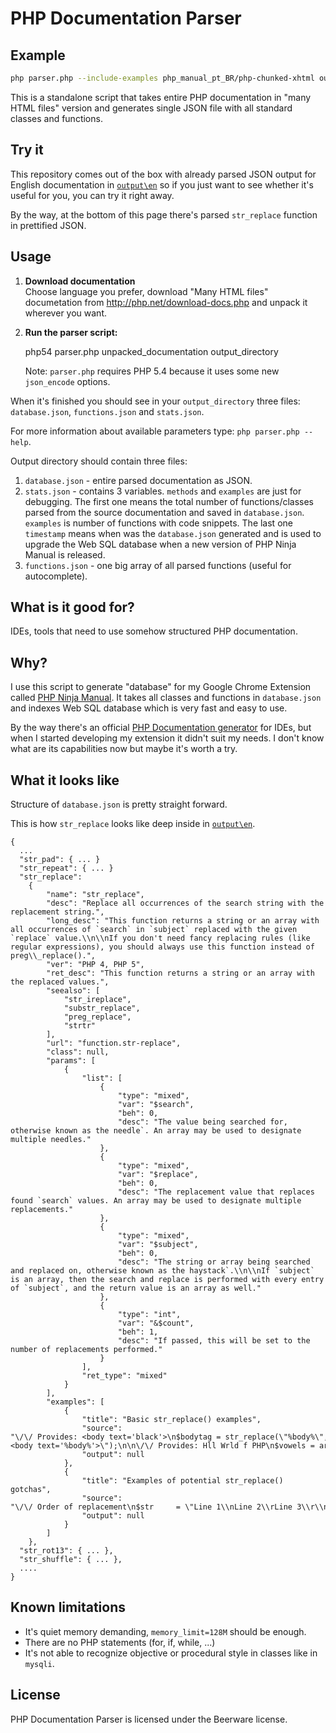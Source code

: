 # PHP Documentation Parser

## Example

```bash
php parser.php --include-examples php_manual_pt_BR/php-chunked-xhtml output/pt_BR
```

This is a standalone script that takes entire PHP documentation in "many HTML files" version and generates single JSON file with all standard classes and functions.

## Try it

This repository comes out of the box with already parsed JSON output for English documentation in [`output\en`](https://github.com/martinsik/php-doc-parser/tree/master/output/en) so if you just want to see whether it's useful for you, you can try it right away.

By the way, at the bottom of this page there's parsed `str_replace` function in prettified JSON.

## Usage

  1. **Download documentation**  
     Choose language you prefer, download "Many HTML files" documetation from http://php.net/download-docs.php and unpack it wherever you want.

  2. **Run the parser script:**

        php54 parser.php unpacked_documentation output_directory

     Note: `parser.php` requires PHP 5.4 because it uses some new `json_encode` options.

When it's finished you should see in your `output_directory` three files: `database.json`, `functions.json` and `stats.json`.

For more information about available parameters type: `php parser.php --help`.

Output directory should contain three files:

  1. `database.json` - entire parsed documentation as JSON.
  2. `stats.json` - contains 3 variables. `methods` and `examples` are just for debugging. The first one means the total number of functions/classes parsed from the source documentation and saved in `database.json`. `examples` is number of functions with code snippets. The last one `timestamp` means when was the `database.json` generated and is used to upgrade the Web SQL database when a new version of PHP Ninja Manual is released.
  3. `functions.json` - one big array of all parsed functions (useful for autocomplete).

## What is it good for?

IDEs, tools that need to use somehow structured PHP documentation.

## Why?

I use this script to generate "database" for my Google Chrome Extension called [PHP Ninja Manual](https://chrome.google.com/webstore/detail/clbhjjdhmgeibgdccjfoliooccomjcab "PHP Ninja Manual"). It takes all classes and functions in `database.json` and indexes Web SQL database which is very fast and easy to use.

By the way there's an official [PHP Documentation generator](https://wiki.php.net/doc/articles/phd_ide) for IDEs, but when I started developing my extension it didn't suit my needs. I don't know what are its capabilities now but maybe it's worth a try.

## What it looks like

Structure of `database.json` is pretty straight forward.

This is how `str_replace` looks like deep inside in [`output\en`](https://github.com/martinsik/php-doc-parser/tree/master/output/en).

    {
      ...
      "str_pad": { ... }
      "str_repeat": { ... }
      "str_replace":
        {
            "name": "str_replace",
            "desc": "Replace all occurrences of the search string with the replacement string.",
            "long_desc": "This function returns a string or an array with all occurrences of `search` in `subject` replaced with the given `replace` value.\\n\\nIf you don't need fancy replacing rules (like regular expressions), you should always use this function instead of preg\\_replace().",
            "ver": "PHP 4, PHP 5",
            "ret_desc": "This function returns a string or an array with the replaced values.",
            "seealso": [
                "str_ireplace",
                "substr_replace",
                "preg_replace",
                "strtr"
            ],
            "url": "function.str-replace",
            "class": null,
            "params": [
                {
                    "list": [
                        {
                            "type": "mixed",
                            "var": "$search",
                            "beh": 0,
                            "desc": "The value being searched for, otherwise known as the needle`. An array may be used to designate multiple needles."
                        },
                        {
                            "type": "mixed",
                            "var": "$replace",
                            "beh": 0,
                            "desc": "The replacement value that replaces found `search` values. An array may be used to designate multiple replacements."
                        },
                        {
                            "type": "mixed",
                            "var": "$subject",
                            "beh": 0,
                            "desc": "The string or array being searched and replaced on, otherwise known as the haystack`.\\n\\nIf `subject` is an array, then the search and replace is performed with every entry of `subject`, and the return value is an array as well."
                        },
                        {
                            "type": "int",
                            "var": "&$count",
                            "beh": 1,
                            "desc": "If passed, this will be set to the number of replacements performed."
                        }
                    ],
                    "ret_type": "mixed"
                }
            ],
            "examples": [
                {
                    "title": "Basic str_replace() examples",
                    "source": "\/\/ Provides: <body text='black'>\n$bodytag = str_replace(\"%body%\", \"black\", \"<body text='%body%'>\");\n\n\/\/ Provides: Hll Wrld f PHP\n$vowels = array(\"a\", \"e\", \"i\", \"o\", \"u\", \"A\", \"E\", \"I\", \"O\", \"U\");\n$onlyconsonants = str_replace($vowels, \"\", \"Hello World of PHP\");\n\n\/\/ Provides: You should eat pizza, beer, and ice cream every day\n$phrase  = \"You should eat fruits, vegetables, and fiber every day.\";\n$healthy = array(\"fruits\", \"vegetables\", \"fiber\");\n$yummy   = array(\"pizza\", \"beer\", \"ice cream\");\n\n$newphrase = str_replace($healthy, $yummy, $phrase);\n\n\/\/ Provides: 2\n$str = str_replace(\"ll\", \"\", \"good golly miss molly!\", $count);\necho $count;",
                    "output": null
                },
                {
                    "title": "Examples of potential str_replace() gotchas",
                    "source": "\/\/ Order of replacement\n$str     = \"Line 1\\nLine 2\\rLine 3\\r\\nLine 4\\n\";\n$order   = array(\"\\r\\n\", \"\\n\", \"\\r\");\n$replace = '<br \/>';\n\n\/\/ Processes \\r\\n's first so they aren't converted twice.\n$newstr = str_replace($order, $replace, $str);\n\n\/\/ Outputs F because A is replaced with B, then B is replaced with C, and so on...\n\/\/ Finally E is replaced with F, because of left to right replacements.\n$search  = array('A', 'B', 'C', 'D', 'E');\n$replace = array('B', 'C', 'D', 'E', 'F');\n$subject = 'A';\necho str_replace($search, $replace, $subject);\n\n\/\/ Outputs: apearpearle pear\n\/\/ For the same reason mentioned above\n$letters = array('a', 'p');\n$fruit   = array('apple', 'pear');\n$text    = 'a p';\n$output  = str_replace($letters, $fruit, $text);\necho $output;",
                    "output": null
                }
            ]
        },
      "str_rot13": { ... },
      "str_shuffle": { ... },
      ....
    }

## Known limitations

  * It's quiet memory demanding, `memory_limit=128M` should be enough.
  * There are no PHP statements (for, if, while, ...)
  * It's not able to recognize objective or procedural style in classes like in `mysqli`.

## License

PHP Documentation Parser is licensed under the Beerware license.
